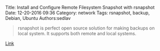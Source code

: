 Title: Install and Configure Remote Filesystem Snapshot with rsnapshot
Date: 12-20-2016 09:36
Category: network
Tags: rsnapshot, backup, Debian, Ubuntu
Authors:sedlav

> rsnapshot is perfect open source solution for making backups on local system. It supports both remote and local systems. 

[Link](https://www.cyberciti.biz/faq/linux-rsnapshot-backup-howto/)
